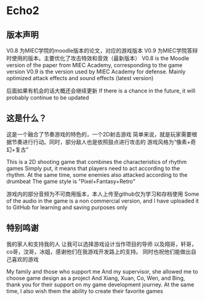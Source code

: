 # Echo2

## 版本声明
V0.8 为MIEC学院的moodle版本的论文，对应的游戏版本
V0.9 为MIEC学院答辩时使用的版本。主要优化了攻击特效和音效（最新版本）
V0.8 is the Moodle version of the paper from MIEC Academy, corresponding to the game version
V0.9 is the version used by MIEC Academy for defense. Mainly optimized attack effects and sound effects (latest version)

后面如果有机会的话大概还会继续更新
If there is a chance in the future, it will probably continue to be updated

## 这是什么？
这是一个融合了节奏游戏的特色的，一个2D射击游戏
简单来说，就是玩家需要根据节奏进行行动。同时，部分敌人也是依照鼓点进行攻击的
游戏风格为“像素+奇幻+复古”

This is a 2D shooting game that combines the characteristics of rhythm games
Simply put, it means that players need to act according to the rhythm. At the same time, some enemies also attacked according to the drumbeat
The game style is "Pixel+Fantasy+Retro"

游戏内的部分音频为不可商用版本，本人上传至github仅为学习和存档使用
Some of the audio in the game is a non commercial version, and I have uploaded it to GitHub for learning and saving purposes only

## 特别鸣谢
我的家人和支持我的人
让我可以选择游戏设计当作项目的导师
以及翔哥，轩哥，co哥，汶哥，冰姐，感谢他们在我游戏开发路上的支持。
同时也祝他们能做出自己喜欢的游戏

My family and those who support me
And my supervisor, she allowed me to choose game design as a project
And Xiang, Xuan, Co, Wen, and Bing, thank you for their support on my game development journey.
At the same time, I also wish them the ability to create their favorite games